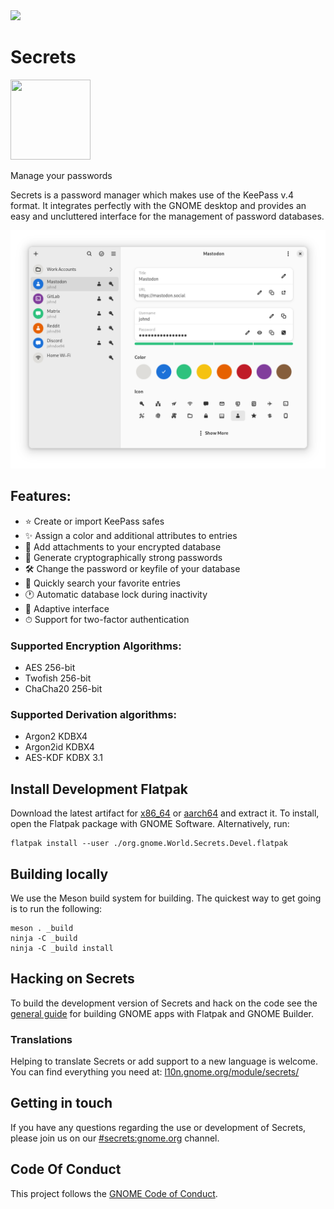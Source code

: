 <a href="https://flathub.org/apps/details/org.gnome.World.Secrets">
<img src="https://flathub.org/api/badge?svg&locale=en&light" width="240px" />
</a>

# Secrets
<img src="data/icons/hicolor/scalable/apps/org.gnome.World.Secrets.svg" width="128" height="128" />
<p>Manage your passwords</p>

Secrets is a password manager which makes use of the KeePass v.4 format. It
integrates perfectly with the GNOME desktop and provides an easy and uncluttered
interface for the management of password databases.

<img src="screenshots/screenshot-1.png" width="800px" />

## Features:
* ⭐ Create or import KeePass safes
* ✨ Assign a color and additional attributes to entries
* 📎 Add attachments to your encrypted database
* 🎲 Generate cryptographically strong passwords
* 🛠 Change the password or keyfile of your database
* 🔎 Quickly search your favorite entries
* 🕐 Automatic database lock during inactivity
* 📲 Adaptive interface
* ⏱ Support for two-factor authentication

### Supported Encryption Algorithms:
* AES 256-bit
* Twofish 256-bit
* ChaCha20 256-bit

### Supported Derivation algorithms:
* Argon2 KDBX4
* Argon2id KDBX4
* AES-KDF KDBX 3.1

## Install Development Flatpak
Download the latest artifact for [x86_64](https://gitlab.gnome.org/World/secrets/-/jobs/artifacts/master/download?job=flatpak) or [aarch64](https://gitlab.gnome.org/World/secrets/-/jobs/artifacts/master/download?job=flatpak_aarch64) and extract it.
To install, open the Flatpak package with GNOME Software. Alternatively, run:
```
flatpak install --user ./org.gnome.World.Secrets.Devel.flatpak
```

## Building locally
We use the Meson build system for building. The quickest
way to get going is to run the following:
```
meson . _build
ninja -C _build
ninja -C _build install
```

## Hacking on Secrets
To build the development version of Secrets and hack on the code see the
[general
guide](https://welcome.gnome.org/en/app/Secrets/#getting-the-app-to-build) for
building GNOME apps with Flatpak and GNOME Builder.

### Translations
Helping to translate Secrets or add support to a new language is welcome.
You can find everything you need at: [l10n.gnome.org/module/secrets/](https://l10n.gnome.org/module/secrets/)

## Getting in touch
If you have any questions regarding the use or development of Secrets, please
join us on our [#secrets:gnome.org](https://matrix.to/#/#secrets:gnome.org)
channel.

## Code Of Conduct
This project follows the [GNOME Code of Conduct](https://conduct.gnome.org/).
